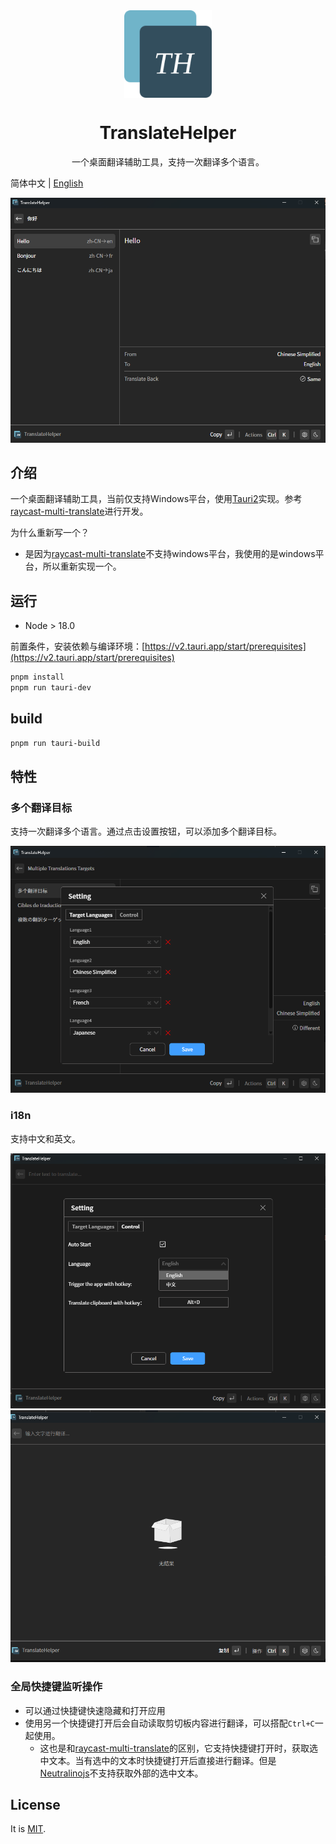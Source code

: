 <br>
<br>
<p align="center">
<img src="./src/assets/logo.svg" width="140" height="140" align="center" />
</p>

<h1 align="center">TranslateHelper</sup></h1>

<p align="center">
一个桌面翻译辅助工具，支持一次翻译多个语言。
</p>

简体中文 | [English](./README.md)

<img width="862" src="./docs/assets/demo1.png">

## 介绍

一个桌面翻译辅助工具，当前仅支持Windows平台，使用[Tauri2](https://v2.tauri.app/)实现。参考[raycast-multi-translate](https://github.com/antfu/raycast-multi-translate)进行开发。

为什么重新写一个？

- 是因为[raycast-multi-translate](https://github.com/antfu/raycast-multi-translate)不支持windows平台，我使用的是windows平台，所以重新实现一个。

## 运行

- Node > 18.0

前置条件，安装依赖与编译环境：[https://v2.tauri.app/start/prerequisites](https://v2.tauri.app/start/prerequisites)

```sh
pnpm install
pnpm run tauri-dev
```

## build

```sh
pnpm run tauri-build
```

## 特性

### 多个翻译目标

支持一次翻译多个语言。通过点击设置按钮，可以添加多个翻译目标。

![多个翻译目标](./docs/assets/demo2.png)

### i18n

支持中文和英文。

![i18n](./docs/assets/demo3.png)
![i18n](./docs/assets/demo4.png)

### 全局快捷键监听操作

- 可以通过快捷键快速隐藏和打开应用
- 使用另一个快捷键打开后会自动读取剪切板内容进行翻译，可以搭配`Ctrl+C`一起使用。
  - 这也是和[raycast-multi-translate](https://github.com/antfu/raycast-multi-translate)的区别，它支持快捷键打开时，获取选中文本。当有选中的文本时快捷键打开后直接进行翻译。但是[Neutralinojs](https://neutralino.js.org/)不支持获取外部的选中文本。

## License

It is [MIT](./LICENSE).

